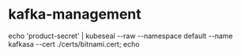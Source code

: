 # kafka-management
echo 'product-secret' | kubeseal --raw --namespace default --name kafkasa --cert ./certs/bitnami.cert; echo
